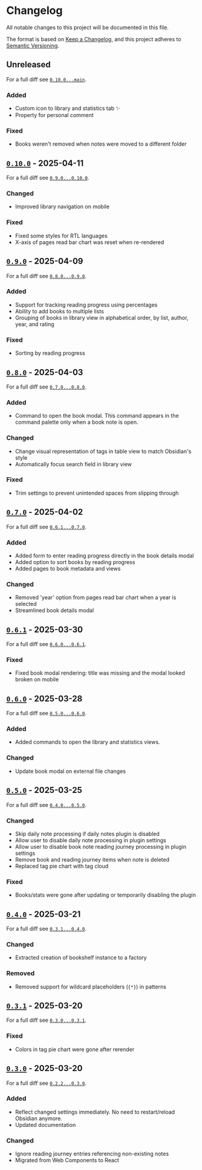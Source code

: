 # Changelog

All notable changes to this project will be documented in this file.

The format is based on [Keep a Changelog](https://keepachangelog.com/en/1.1.0/),
and this project adheres to [Semantic Versioning](https://semver.org/spec/v2.0.0.html).

## Unreleased

For a full diff see [`0.10.0...main`][0.10.0...main].

### Added

- Custom icon to library and statistics tab ✨
- Property for personal comment

### Fixed

- Books weren't removed when notes were moved to a different folder

## [`0.10.0`][0.10.0] - 2025-04-11

For a full diff see [`0.9.0...0.10.0`][0.9.0...0.10.0].

### Changed

- Improved library navigation on mobile

### Fixed

- Fixed some styles for RTL languages
- X-axis of pages read bar chart was reset when re-rendered

## [`0.9.0`][0.9.0] - 2025-04-09

For a full diff see [`0.8.0...0.9.0`][0.8.0...0.9.0].

### Added

- Support for tracking reading progress using percentages
- Ability to add books to multiple lists
- Grouping of books in library view in alphabetical order, by list, author, year, and rating

### Fixed

- Sorting by reading progress

## [`0.8.0`][0.8.0] - 2025-04-03

For a full diff see [`0.7.0...0.8.0`][0.7.0...0.8.0].

### Added

- Command to open the book modal. This command appears in the command palette only when a book note is open.

### Changed

- Change visual representation of tags in table view to match Obsidian's style
- Automatically focus search field in library view

### Fixed

- Trim settings to prevent unintended spaces from slipping through

## [`0.7.0`][0.7.0] - 2025-04-02

For a full diff see [`0.6.1...0.7.0`][0.6.1...0.7.0].

### Added

- Added form to enter reading progress directly in the book details modal
- Added option to sort books by reading progress
- Added pages to book metadata and views

### Changed

- Removed 'year' option from pages read bar chart when a year is selected
- Streamlined book details modal

## [`0.6.1`][0.6.1] - 2025-03-30

For a full diff see [`0.6.0...0.6.1`][0.6.0...0.6.1].

### Fixed

- Fixed book modal rendering: title was missing and the modal looked broken on mobile

## [`0.6.0`][0.6.0] - 2025-03-28

For a full diff see [`0.5.0...0.6.0`][0.5.0...0.6.0].

### Added

- Added commands to open the library and statistics views.

### Changed

- Update book modal on external file changes

## [`0.5.0`][0.5.0] - 2025-03-25

For a full diff see [`0.4.0...0.5.0`][0.4.0...0.5.0].

### Changed

- Skip daily note processing if daily notes plugin is disabled
- Allow user to disable daily note processing in plugin settings
- Allow user to disable book note reading journey processing in plugin settings
- Remove book and reading journey items when note is deleted
- Replaced tag pie chart with tag cloud

### Fixed

- Books/stats were gone after updating or temporarily disabling the plugin

## [`0.4.0`][0.4.0] - 2025-03-21

For a full diff see [`0.3.1...0.4.0`][0.3.1...0.4.0].

### Changed

- Extracted creation of bookshelf instance to a factory

### Removed

- Removed support for wildcard placeholders (`{*}`) in patterns

## [`0.3.1`][0.3.1] - 2025-03-20

For a full diff see [`0.3.0...0.3.1`][0.3.0...0.3.1].

### Fixed

- Colors in tag pie chart were gone after rerender

## [`0.3.0`][0.3.0] - 2025-03-20

For a full diff see [`0.2.2...0.3.0`][0.2.2...0.3.0].

### Added

- Reflect changed settings immediately. No need to restart/reload Obsidian anymore.
- Updated documentation

### Changed

- Ignore reading journey entries referencing non-existing notes
- Migrated from Web Components to React

[0.3.0]: https://github.com/weph/obsidian-bookshelf/releases/tag/0.3.0
[0.3.1]: https://github.com/weph/obsidian-bookshelf/releases/tag/0.3.1
[0.4.0]: https://github.com/weph/obsidian-bookshelf/releases/tag/0.4.0
[0.5.0]: https://github.com/weph/obsidian-bookshelf/releases/tag/0.5.0
[0.6.0]: https://github.com/weph/obsidian-bookshelf/releases/tag/0.6.0
[0.6.1]: https://github.com/weph/obsidian-bookshelf/releases/tag/0.6.1
[0.7.0]: https://github.com/weph/obsidian-bookshelf/releases/tag/0.7.0
[0.8.0]: https://github.com/weph/obsidian-bookshelf/releases/tag/0.8.0
[0.9.0]: https://github.com/weph/obsidian-bookshelf/releases/tag/0.9.0
[0.10.0]: https://github.com/weph/obsidian-bookshelf/releases/tag/0.10.0
[0.2.2...0.3.0]: https://github.com/weph/obsidian-bookshelf/compare/0.2.2...0.3.0
[0.3.0...0.3.1]: https://github.com/weph/obsidian-bookshelf/compare/0.3.0...0.3.1
[0.3.1...0.4.0]: https://github.com/weph/obsidian-bookshelf/compare/0.3.1...0.4.0
[0.4.0...0.5.0]: https://github.com/weph/obsidian-bookshelf/compare/0.4.0...0.5.0
[0.5.0...0.6.0]: https://github.com/weph/obsidian-bookshelf/compare/0.5.0...0.6.0
[0.6.0...0.6.1]: https://github.com/weph/obsidian-bookshelf/compare/0.6.0...0.6.1
[0.6.1...0.7.0]: https://github.com/weph/obsidian-bookshelf/compare/0.6.1...0.7.0
[0.7.0...0.8.0]: https://github.com/weph/obsidian-bookshelf/compare/0.7.0...0.8.0
[0.8.0...0.9.0]: https://github.com/weph/obsidian-bookshelf/compare/0.8.0...0.9.0
[0.9.0...0.10.0]: https://github.com/weph/obsidian-bookshelf/compare/0.9.0...0.10.0
[0.10.0...main]: https://github.com/weph/obsidian-bookshelf/compare/0.10.0...main
